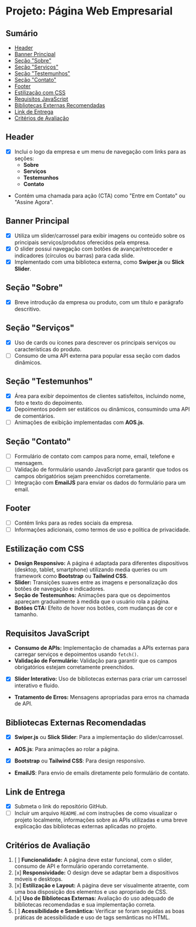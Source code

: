 # Projeto: Página Web Empresarial

## Sumário
- [Header](#header)
- [Banner Principal](#banner-principal)
- [Seção "Sobre"](#seção-sobre)
- [Seção "Serviços"](#seção-serviços)
- [Seção "Testemunhos"](#seção-testemunhos)
- [Seção "Contato"](#seção-contato)
- [Footer](#footer)
- [Estilização com CSS](#estilização-com-css)
- [Requisitos JavaScript](#requisitos-javascript)
- [Bibliotecas Externas Recomendadas](#bibliotecas-externas-recomendadas)
- [Link de Entrega](#link-de-entrega)
- [Critérios de Avaliação](#critérios-de-avaliação)

## Header
-[x] Inclui o logo da empresa e um menu de navegação com links para as seções:
  - **Sobre**
  - **Serviços**
  - **Testemunhos**
  - **Contato**
- Contém uma chamada para ação (CTA) como "Entre em Contato" ou "Assine Agora".

## Banner Principal
- [x] Utiliza um slider/carrossel para exibir imagens ou conteúdo sobre os principais serviços/produtos oferecidos pela empresa.
- [x] O slider possui navegação com botões de avançar/retroceder e indicadores (círculos ou barras) para cada slide.
- [x] Implementado com uma biblioteca externa, como **Swiper.js** ou **Slick Slider**.

## Seção "Sobre"
- [x] Breve introdução da empresa ou produto, com um título e parágrafo descritivo.

## Seção "Serviços"
- [x] Uso de cards ou ícones para descrever os principais serviços ou características do produto.
- [ ] Consumo de uma API externa para popular essa seção com dados dinâmicos.

## Seção "Testemunhos"
- [x] Área para exibir depoimentos de clientes satisfeitos, incluindo nome, foto e texto do depoimento.
- [x] Depoimentos podem ser estáticos ou dinâmicos, consumindo uma API de comentários.
- [ ] Animações de exibição implementadas com **AOS.js**.

## Seção "Contato"
- [ ] Formulário de contato com campos para nome, email, telefone e mensagem.
- [ ] Validação de formulário usando JavaScript para garantir que todos os campos obrigatórios sejam preenchidos corretamente.
- [ ] Integração com **EmailJS** para enviar os dados do formulário para um email.

## Footer
- [ ] Contém links para as redes sociais da empresa.
- [ ] Informações adicionais, como termos de uso e política de privacidade.

## Estilização com CSS

- **Design Responsivo:** A página é adaptada para diferentes dispositivos (desktop, tablet, smartphone) utilizando media queries ou um framework como **Bootstrap** ou **Tailwind CSS**.
- **Slider:** Transições suaves entre as imagens e personalização dos botões de navegação e indicadores.
- **Seção de Testemunhos:** Animações para que os depoimentos apareçam gradualmente à medida que o usuário rola a página.
- **Botões CTA:** Efeito de hover nos botões, com mudanças de cor e tamanho.

## Requisitos JavaScript

- **Consumo de APIs:** Implementação de chamadas a APIs externas para carregar serviços e depoimentos usando `fetch()`.
- **Validação de Formulário:** Validação para garantir que os campos obrigatórios estejam corretamente preenchidos.
- [x] **Slider Interativo:** Uso de bibliotecas externas para criar um carrossel interativo e fluido.
- **Tratamento de Erros:** Mensagens apropriadas para erros na chamada de API.

## Bibliotecas Externas Recomendadas
- [x] **Swiper.js** ou **Slick Slider**: Para a implementação do slider/carrossel.
- **AOS.js**: Para animações ao rolar a página.
- [x] **Bootstrap** ou **Tailwind CSS**: Para design responsivo.
- **EmailJS**: Para envio de emails diretamente pelo formulário de contato.

## Link de Entrega
- [x] Submeta o link do repositório GitHub.
- [ ] Incluir um arquivo `README.md` com instruções de como visualizar o projeto localmente, informações sobre as APIs utilizadas e uma breve explicação das bibliotecas externas aplicadas no projeto.

## Critérios de Avaliação
1. [ ] **Funcionalidade:** A página deve estar funcional, com o slider, consumo de API e formulário operando corretamente.
2. [x] **Responsividade:** O design deve se adaptar bem a dispositivos móveis e desktops.
3. [x] **Estilização e Layout:** A página deve ser visualmente atraente, com uma boa disposição dos elementos e uso apropriado de CSS.
4. [x] **Uso de Bibliotecas Externas:** Avaliação do uso adequado de bibliotecas recomendadas e sua implementação correta.
5. [ ] **Acessibilidade e Semântica:** Verificar se foram seguidas as boas práticas de acessibilidade e uso de tags semânticas no HTML.

